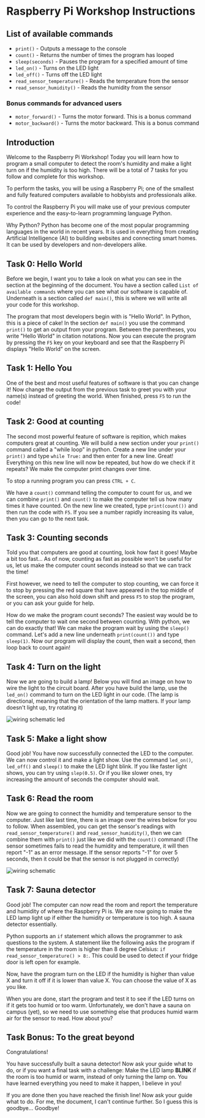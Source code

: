 # Raspberry Pi Workshop Instructions

## List of available commands

- `print()` - Outputs a message to the console
- `count()` - Returns the number of times the program has looped
- `sleep(seconds)` - Pauses the program for a specified amount of time
- `led_on()` - Turns on the LED light
- `led_off()` - Turns off the LED light
- `read_sensor_temperature()` - Reads the temperature from the sensor
- `read_sensor_humidity()` - Reads the humidity from the sensor

### Bonus commands for advanced users
- `motor_forward()` - Turns the motor forward. This is a bonus command
- `motor_backward()` - Turns the motor backward. This is a bonus command

## Introduction

Welcome to the Raspberry Pi Workshop!
Today you will learn how to program a small computer to detect the room's humidity and make a light turn on if the humidity is too high.
There will be a total of 7 tasks for you follow and complete for this workshop.

To perform the tasks, you will be using a Raspberry Pi; one of the smallest and fully featured computers available to hobbyists and professionals alike.

To control the Raspberry Pi you will make use of your previous computer experience and the easy-to-learn programming language Python.

Why Python?
Python has become one of the most popular programming languages in the world in recent years.
It is used in everything from creating Artificial Intelligence (AI) to building websites and connecting smart homes.
It can be used by developers and non-developers alike.

## Task 0: Hello World

Before we begin, I want you to take a look on what you can see in the section at the beginning of the document.
You have a section called `List of available commands` where you can see what our software is capable of.
Underneath is a section called `def main()`, this is where we will write all your code for this workshop.

The program that most developers begin with is "Hello World".
In Python, this is a piece of cake!
In the section `def main()` you use the command `print()` to get an output from your program.
Between the parentheses, you write "Hello World" in citation notations.
Now you can execute the program by pressing the `F5` key on your keyboard and see that the Raspberry Pi displays "Hello World" on the screen.

## Task 1: Hello You

One of the best and most useful features of software is that you can change it!
Now change the output from the previous task to greet you with your name(s) instead of greeting the world. When finished, press `F5` to run the code!

## Task 2: Good at counting

The second most powerful feature of software is repition, which makes computers great at counting.
We will build a new section under your `print()` command called a "while loop" in python.
Create a new line under your `print()` and type `while True:` and then enter for a new line.
Great! Everything on this new line will now be repeated, but how do we check if it repeats?
We make the computer print changes over time.

To stop a running program you can press `CTRL + C`.

We have a `count()` command telling the computer to count for us, and we can combine `print()` and `count()` to make the computer tell us how many times it have counted.
On the new line we created, type `print(count())` and then run the code with `F5`.
If you see a number rapidly increasing its value, then you can go to the next task.

## Task 3: Counting seconds

Told you that computers are good at counting, look how fast it goes!
Maybe a bit too fast…
As of now, counting as fast as possible won't be useful for us, let us make the computer count seconds instead so that we can track the time!

First however, we need to tell the computer to stop counting, we can force it to stop by pressing the red square that have appeared in the top middle of the screen, you can also hold down shift and press `F5` to stop the program, or you can ask your guide for help.

How do we make the program count seconds?
The easiest way would be to tell the computer to wait one second between counting.
With python, we can do exactly that!
We can make the program wait by using the `sleep()` command.
Let's add a new line underneath `print(count())` and type `sleep(1)`.
Now our program will display the count, then wait a second, then loop back to count again!

## Task 4: Turn on the light

Now we are going to build a lamp!
Below you will find an image on how to wire the light to the circuit board.
After you have build the lamp, use the `led_on()` command to turn on the LED light in our code.
(The lamp is directional, meaning that the orientation of the lamp matters.
If your lamp doesn't light up, try rotating it)

![wiring schematic led](../images/wiring_schematic_only_led.png)

## Task 5: Make a light show

Good job! You have now successfully connected the LED to the computer.
We can now control it and make a light show. Use the command `led_on()`, `led_off()` and `sleep()` to make the LED light blink.
If you like faster light shows, you can try using `slep(0.5)`.
Or if you like slower ones, try increasing the amount of seconds the computer should wait.

## Task 6: Read the room

Now we are going to connect the humidity and temperature sensor to the computer.
Just like last time, there is an image over the wires below for you to follow.
When assembled, you can get the sensor's readings with `read_sensor_temperature()` and `read_sensor_humidity()`, then we can combine them with `print()` just like we did with the `count()` command!
(The sensor sometimes fails to read the humidity and temperature, it will then report "-1" as an error message. If the sensor reports "-1" for over 5 seconds, then it could be that the sensor is not plugged in correctly)

![wiring schematic](../images/wiring_schematic.png)

## Task 7: Sauna detector

Good job! The computer can now read the room and report the temperature and humidity of where the Raspberry Pi is.
We are now going to make the LED lamp light up if either the humidity or temperature is too high. A sauna detector essentially.

Python supports an `if` statement which allows the programmer to ask questions to the system.
A statement like the following asks the program if the temperature in the room is higher than 8 degree Celsius: `if read_sensor_temperature() > 8:`.
This could be used to detect if your fridge door is left open for example.

Now, have the program turn on the LED if the humidity is higher than value X and turn it off if it is lower than value X.
You can choose the value of X as you like.

When you are done, start the program and test it to see if the LED turns on if it gets too humid or too warm.
Unfortunately, we don't have a sauna on campus (yet), so we need to use something else that produces humid warm air for the sensor to read.
How about you?

## Task Bonus: To the great beyond

Congratulations!

You have successfully built a sauna detector!
Now ask your guide what to do, or if you want a final task with a challenge: Make the LED lamp **BLINK** if the room is too humid or warm, instead of only turning the lamp on.
You have learned everything you need to make it happen, I believe in you!

If you are done then you have reached the finish line!
Now ask your guide what to do.
For me, the document, I can't continue further.
So I guess this is goodbye... Goodbye!
